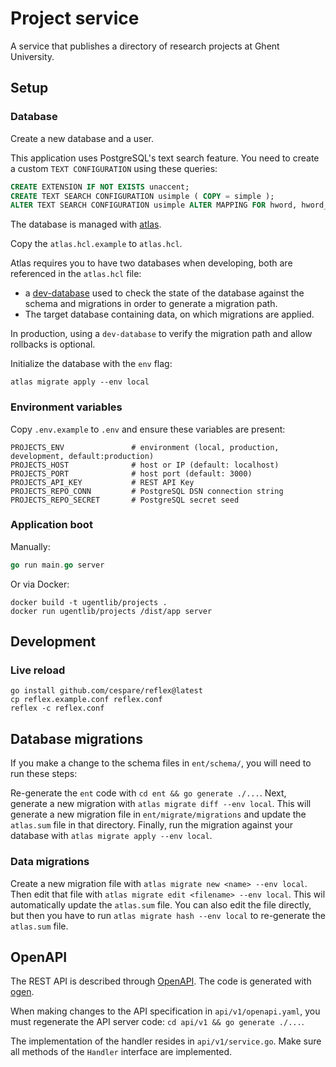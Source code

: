 # Project service

A service that publishes a directory of research projects at Ghent University.

## Setup

### Database

Create a new database and a user.

This application uses PostgreSQL's text search feature. You need to create 
a custom `TEXT CONFIGURATION` using these queries:

```sql
CREATE EXTENSION IF NOT EXISTS unaccent;
CREATE TEXT SEARCH CONFIGURATION usimple ( COPY = simple );
ALTER TEXT SEARCH CONFIGURATION usimple ALTER MAPPING FOR hword, hword_part, word WITH unaccent, simple;
```

The database is managed with [atlas](https://atlasgo.io/).

Copy the `atlas.hcl.example` to `atlas.hcl`. 

Atlas requires you to have two databases when developing, both are referenced in the `atlas.hcl` file:

* a [dev-database](https://atlasgo.io/concepts/dev-database) used to check the state 
of the database against the schema and migrations in order to generate a migration path.
* The target database containing data, on which migrations are applied.

In production, using a `dev-database` to verify the migration path and allow rollbacks is optional.

Initialize the database with the `env` flag:

```
atlas migrate apply --env local
```

### Environment variables

Copy `.env.example` to `.env` and ensure these variables are present:

```
PROJECTS_ENV               # environment (local, production, development, default:production)
PROJECTS_HOST              # host or IP (default: localhost)
PROJECTS_PORT              # host port (default: 3000)
PROJECTS_API_KEY           # REST API Key
PROJECTS_REPO_CONN         # PostgreSQL DSN connection string
PROJECTS_REPO_SECRET       # PostgreSQL secret seed
```

### Application boot

Manually:

```go
go run main.go server
```

Or via Docker:

```
docker build -t ugentlib/projects .
docker run ugentlib/projects /dist/app server
```

## Development

### Live reload

```
go install github.com/cespare/reflex@latest
cp reflex.example.conf reflex.conf
reflex -c reflex.conf
```

## Database migrations

If you make a change to the schema files in `ent/schema/`, you will need to run these steps:

Re-generate the `ent` code with `cd ent && go generate ./...`. Next, generate a new migration
with `atlas migrate diff --env local`. This will generate a new migration file in 
`ent/migrate/migrations` and update the `atlas.sum` file in that directory. Finally, run the 
migration against your database with `atlas migrate apply --env local`.

### Data migrations

Create a new migration file with `atlas migrate new <name> --env local`. Then edit that file 
with `atlas migrate edit <filename> --env local`. This wil automatically update the `atlas.sum`
file. You can also edit the file directly, but then you have to run `atlas migrate hash --env local`
to re-generate the `atlas.sum` file.

## OpenAPI

The REST API is described through [OpenAPI](https://swagger.io/specification/). The code is generated
with [ogen](https://ogen.dev/).

When making changes to the API specification in `api/v1/openapi.yaml`, you must regenerate the API 
server code: `cd api/v1 && go generate ./...`.

The implementation of the handler resides in `api/v1/service.go`. Make sure all methods of the `Handler`
interface are implemented.
